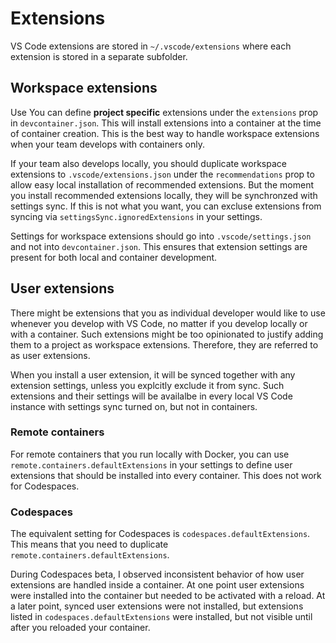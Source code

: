 # Extensions

VS Code extensions are stored in `~/.vscode/extensions` where each extension is
stored in a separate subfolder.

## Workspace extensions

Use You can define **project specific** extensions under the `extensions` prop
in `devcontainer.json`. This will install extensions into a container at the
time of container creation. This is the best way to handle workspace extensions
when your team develops with containers only.

If your team also develops locally, you should duplicate workspace extensions to
`.vscode/extensions.json` under the `recommendations` prop to allow easy local
installation of recommended extensions. But the moment you install recommended
extensions locally, they will be synchronzed with settings sync. If this is not
what you want, you can excluse extensions from syncing via
`settingsSync.ignoredExtensions` in your settings.

Settings for workspace extensions should go into `.vscode/settings.json` and not
into `devcontainer.json`. This ensures that extension settings are present for
both local and container development.

## User extensions

There might be extensions that you as individual developer would like to use
whenever you develop with VS Code, no matter if you develop locally or with a
container. Such extensions might be too opinionated to justify adding them to a
project as workspace extensions. Therefore, they are referred to as user
extensions.

When you install a user extension, it will be synced together with any extension
settings, unless you explcitly exclude it from sync. Such extensions and their
settings will be availalbe in every local VS Code instance with settings sync
turned on, but not in containers.

### Remote containers

For remote containers that you run locally with Docker, you can use
`remote.containers.defaultExtensions` in your settings to define user extensions
that should be installed into every container. This does not work for
Codespaces.

### Codespaces

The equivalent setting for Codespaces is `codespaces.defaultExtensions`. This
means that you need to duplicate `remote.containers.defaultExtensions`.

During Codespaces beta, I observed inconsistent behavior of how user extensions
are handled inside a container. At one point user extensions were installed into
the container but needed to be activated with a reload. At a later point, synced
user extensions were not installed, but extensions listed in
`codespaces.defaultExtensions` were installed, but not visible until after you
reloaded your container.
